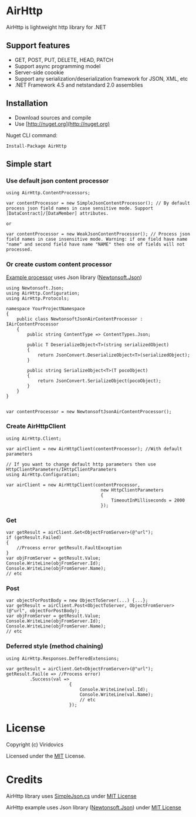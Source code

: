 # AirHttp

AirHttp is lightweight http library for .NET

## Support features

* GET, POST, PUT, DELETE, HEAD, PATCH
* Support async programming model
* Server-side coookie
* Support any serialization/deserialization framework for JSON, XML, etc
* .NET Framework 4.5 and netstandard 2.0 assemblies

## Installation

* Download sources and compile
* Use [http://nuget.org](http://nuget.org)

Nuget CLI command:

```
Install-Package AirHttp 
```

## Simple start

### Use default json content processor

```
using AirHttp.ContentProcessors;

var contentProcessor = new SimpleJsonContentProcessor(); // By default process json field names in case sensitive mode. Support [DataContract]/[DataMember] attributes.

or

var contentProcessor = new WeakJsonContentProcessor(); // Process json field names in case insensitive mode. Warning: if one field have name "name" and second field have name "NAME" then one of fields will not processed.

```

### Or create custom content processor

[Example processor](https://github.com/Viridovics/AirHttp/blob/master/src/AirHttp.NewtonsoftJson/Configuration/NewtonsoftJsonAirContentProcessor.cs) uses Json library ([Newtonsoft.Json](https://github.com/JamesNK/Newtonsoft.Json))
```
using Newtonsoft.Json;
using AirHttp.Configuration;
using AirHttp.Protocols;

namespace YourProjectNamespace
{
    public class NewtonsoftJsonAirContentProcessor : IAirContentProcessor
    {
        public string ContentType => ContentTypes.Json;

        public T DeserializeObject<T>(string serializedObject)
        {
            return JsonConvert.DeserializeObject<T>(serializedObject);
        }

        public string SerializeObject<T>(T pocoObject)
        {
            return JsonConvert.SerializeObject(pocoObject);
        }
    }
}


var contentProcessor = new NewtonsoftJsonAirContentProcessor();
```

### Create AirHttpClient
```
using AirHttp.Client;

var airClient = new AirHttpClient(contentProcessor); //With default parameters

// If you want to change default http parameters then use HttpClientParameters/IHttpClientParameters
using AirHttp.Configuration;

var airClient = new AirHttpClient(contentProcessor,
                                    new HttpClientParameters
                                    {
                                        TimeoutInMilliseconds = 2000
                                    });
```
### Get

```
var getResult = airClient.Get<ObjectFromServer>(@"url");
if (getResult.Failed)
{
    //Process error getResult.FaultException
}
var objFromServer = getResult.Value;
Console.WriteLine(objFromServer.Id);
Console.WriteLine(objFromServer.Name);
// etc
```

### Post

```
var objectForPostBody = new ObjectToServer(...) {...};
var getResult = airClient.Post<ObjectToServer, ObjectFromServer>(@"url", objectForPostBody);
var objFromServer = getResult.Value;
Console.WriteLine(objFromServer.Id);
Console.WriteLine(objFromServer.Name);
// etc
```

### Deferred style (method chaining)

```
using AirHttp.Responses.DefferedExtensions;

var getResult = airClient.Get<ObjectFromServer>(@"url");
getResult.Fail(e => //Process error)
         .Success(val => 
                        {
                            Console.WriteLine(val.Id);
                            Console.WriteLine(val.Name);
                            // etc
                        });
```

# License
Copyright (c) Viridovics

Licensed under the [MIT](LICENSE) License.

# Credits
AirHttp library uses [SimpleJson.cs](https://github.com/facebook-csharp-sdk/simple-json/blob/master/src/SimpleJson/SimpleJson.cs) under [MIT License](https://github.com/facebook-csharp-sdk/simple-json/blob/master/LICENSE.txt)

AirHttp example uses Json library ([Newtonsoft.Json](https://github.com/JamesNK/Newtonsoft.Json)) under [MIT License](https://github.com/JamesNK/Newtonsoft.Json/blob/master/LICENSE.md)